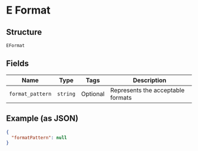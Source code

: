 
# E Format

## Structure

`EFormat`

## Fields

| Name | Type | Tags | Description |
|  --- | --- | --- | --- |
| `format_pattern` | `string` | Optional | Represents the acceptable formats |

## Example (as JSON)

```json
{
  "formatPattern": null
}
```

